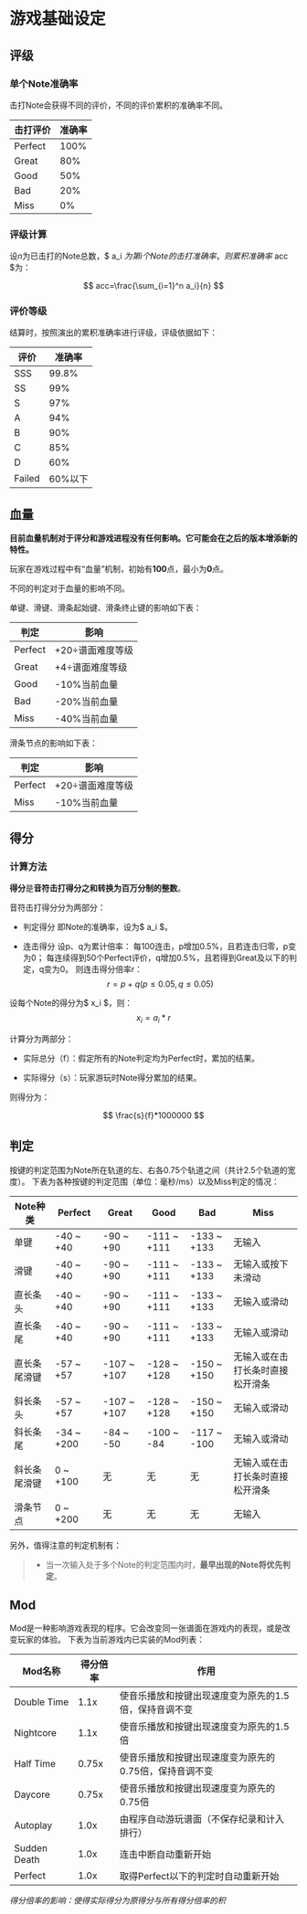 # 游戏基础设定

## 评级

### 单个Note准确率

击打Note会获得不同的评价，不同的评价累积的准确率不同。

| 击打评价 | 准确率 |
| -------- | ------ |
| Perfect  | 100%   |
| Great    | 80%    |
| Good     | 50%    |
| Bad      | 20%    |
| Miss     | 0%     |

### 评级计算

设*n*为已击打的Note总数，$ a_i $为第i个Note的击打准确率，则累积准确率$ acc $为：

$$
acc=\frac{\sum_{i=1}^n a_i}{n}
$$

### 评价等级

结算时，按照演出的累积准确率进行评级，评级依据如下：

|评价|准确率|
|----|----|
|SSS |99.8%|
|SS|99%|
|S|97%|
|A|94%|
|B|90%|
|C|85%|
|D|60%|
|Failed|60%以下|

## 血量

**目前血量机制对于评分和游戏进程没有任何影响。它可能会在之后的版本增添新的特性。**

玩家在游戏过程中有“血量”机制，初始有**100**点，最小为**0**点。

不同的判定对于血量的影响不同。

单键、滑键、滑条起始键、滑条终止键的影响如下表：

| 判定    | 影响             |
| ------- | ---------------- |
| Perfect | +20÷谱面难度等级 |
| Great   | +4÷谱面难度等级  |
| Good    | -10%当前血量     |
| Bad     | -20%当前血量     |
| Miss    | -40%当前血量     |

滑条节点的影响如下表：

| 判定    | 影响             |
| ------- | ---------------- |
| Perfect | +20÷谱面难度等级 |
| Miss    | -10%当前血量     |

## 得分

### 计算方法

**得分**是**音符击打得分之和转换为百万分制的整数**。

音符击打得分分为两部分：

* 判定得分
  即Note的准确率，设为$ a_i $。

* 连击得分
  设p、q为累计倍率：
  每100连击，p增加0.5%，且若连击归零，p变为0；
  每连续得到50个Perfect评价，q增加0.5%，且若得到Great及以下的判定，q变为0。
  则连击得分倍率r：
$$
r=p+q(p≤0.05,q≤0.05)
$$

设每个Note的得分为$ x_i $，则： $$ x_i=a_i*r $$

计算分为两部分：

* 实际总分（f）：假定所有的Note判定均为Perfect时，累加的结果。

* 实际得分（s）：玩家游玩时Note得分累加的结果。

则得分为：

$$ \frac{s}{f}*1000000 $$

## 判定

按键的判定范围为Note所在轨道的左、右各0.75个轨道之间（共计2.5个轨道的宽度）。
下表为各种按键的判定范围（单位：毫秒/ms）以及Miss判定的情况：

| Note种类                  | Perfect | Great      | Good        | Bad         | Miss                                 |
| ------------------------- | ------- | --------- | ------------ | ------------ | ------------------------------------ |
| 单键                      | -40 ~ +40 | -90 ~ +90 | -111 ~ +111 | -133 ~ +133 | 无输入 |
| 滑键                      | -40 ~ +40 | -90 ~ +90 | -111 ~ +111 | -133 ~ +133 | 无输入或按下未滑动 |
| 直长条头                  | -40 ~ +40 | -90 ~ +90 | -111 ~ +111 | -133 ~ +133 | 无输入或滑动 |
| 直长条尾                  | -40 ~ +40 | -90 ~ +90 | -111 ~ +111 | -133 ~ +133 | 无输入或滑动 |
| 直长条尾滑键              | -57 ~ +57 | -107 ~ +107 | -128 ~ +128 | -150 ~ +150 | 无输入或在击打长条时直接松开滑条 |
| 斜长条头                  | -57 ~ +57 | -107 ~ +107 | -128 ~ +128 | -150 ~ +150 | 无输入或滑动 |
| 斜长条尾                  | -34 ~ +200 | -84 ~ -50 | -100 ~ -84 | -117 ~ -100 | 无输入或滑动 |
| 斜长条尾滑键              | 0 ~ +100  | 无      | 无      | 无      | 无输入或在击打长条时直接松开滑条 |
| 滑条节点                  | 0 ~ +200 | 无      | 无      | 无      | 无输入 |

另外，值得注意的判定机制有：

> * 当一次输入处于多个Note的判定范围内时，**最早出现的Note将优先判定**。

## Mod

Mod是一种影响游戏表现的程序。它会改变同一张谱面在游戏内的表现，或是改变玩家的体验。
下表为当前游戏内已实装的Mod列表：

| Mod名称      | 得分倍率      | 作用                                               |
| ------------ | ------------ | ------------------------------------------------- |
| Double Time  | 1.1x         | 使音乐播放和按键出现速度变为原先的1.5倍，保持音调不变 |
| Nightcore    | 1.1x         | 使音乐播放和按键出现速度变为原先的1.5倍              |
| Half Time    | 0.75x        | 使音乐播放和按键出现速度变为原先的0.75倍，保持音调不变 |
| Daycore      | 0.75x        | 使音乐播放和按键出现速度变为原先的0.75倍              |
| Autoplay     | 1.0x         | 由程序自动游玩谱面（不保存纪录和计入排行）            |
| Sudden Death | 1.0x         | 连击中断自动重新开始                                |
| Perfect      | 1.0x         | 取得Perfect以下的判定时自动重新开始                  |

*得分倍率的影响：使得实际得分为原得分与所有得分倍率的积*

<vssue title="Vssue Demo" />
